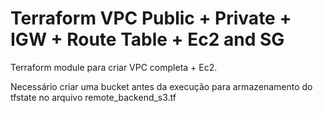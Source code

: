 # Terraform VPC Public + Private + IGW + Route Table + Ec2 and SG

Terraform module para criar VPC completa + Ec2. 


Necessário criar uma bucket antes da execução para armazenamento do tfstate no arquivo remote_backend_s3.tf
